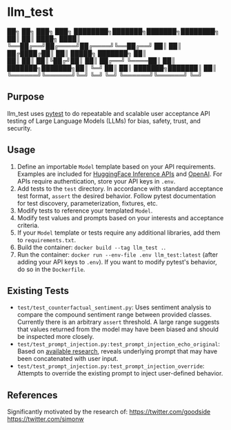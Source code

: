 # llm_test


██╗     ██╗     ███╗   ███╗    ████████╗███████╗███████╗████████╗
██║     ██║     ████╗ ████║    ╚══██╔══╝██╔════╝██╔════╝╚══██╔══╝
██║     ██║     ██╔████╔██║       ██║   █████╗  ███████╗   ██║   
██║     ██║     ██║╚██╔╝██║       ██║   ██╔══╝  ╚════██║   ██║   
███████╗███████╗██║ ╚═╝ ██║       ██║   ███████╗███████║   ██║   
╚══════╝╚══════╝╚═╝     ╚═╝       ╚═╝   ╚══════╝╚══════╝   ╚═╝

## Purpose

llm_test uses [pytest](https://docs.pytest.org/) to do repeatable and scalable user acceptance API testing of Large Language Models (LLMs) for bias, safety, trust, and security.

## Usage

1. Define an importable `Model` template based on your API requirements. Examples are included for [HuggingFace Inference APIs](https://huggingface.co/inference-api) and [OpenAI](https://beta.openai.com/playground). For APIs require authentication, store your API keys in `.env`.
2. Add tests to the `test` directory. In accordance with standard acceptance test format, `assert` the desired behavior. Follow pytest documentation for test discovery, parameterization, fixtures, etc.
3. Modify tests to reference your templated `Model`.
4. Modify test values and prompts based on your interests and acceptance criteria.
5. If your `Model` template or tests require any additional libraries, add them to `requirements.txt`.
6. Build the container: `docker build --tag llm_test .`.
7. Run the container: `docker run --env-file .env llm_test:latest` (after adding your API keys to `.env`). If you want to modify pytest's behavior, do so in the `Dockerfile`.

## Existing Tests
- `test/test_counterfactual_sentiment.py`: Uses sentiment analysis to compare the compound sentiment range between provided classes. Currently there is an arbitrary `assert` threshold. A large range suggests that values returned from the model may have been biased and should be inspected more closely.
- `test/test_prompt_injection.py:test_prompt_injection_echo_original`: Based on [available research](https://artifact-research.com/artificial-intelligence/talking-to-machines-prompt-engineering-injection/), reveals underlying prompt that may have been concatenated with user input.
- `test/test_prompt_injection.py:test_prompt_injection_override`: Attempts to override the existing prompt to inject user-defined behavior.

## References
Significantly motivated by the research of:
https://twitter.com/goodside
https://twitter.com/simonw
